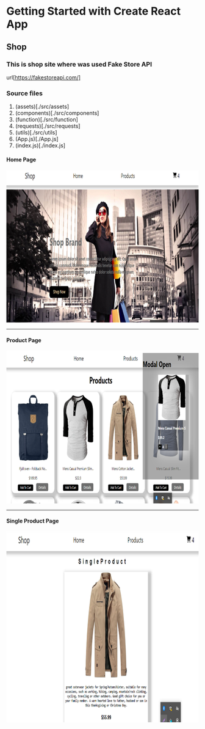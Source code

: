 # Getting Started with Create React App

## Shop

### This is shop site where was used Fake Store API

url[https://fakestoreapi.com/]

### Source files

1. (assets)[./src/assets]
2. (components)[./src/components]
3. (function)[./src/function]
4. (requests)[./src/requests]
5. (utils)[./src/utils]
6. (App.js)[./App.js]
7. (index.js)[./index.js]

#### Home Page

<img src="./src/imageGithub/home.png" width="700px" height="400px">

---

#### Product Page

<img src="./src/imageGithub/product1.png" width="700px" height="400px">

---

#### Single Product Page

<img src="./src/imageGithub/single.png" width="600px" height="500px">
